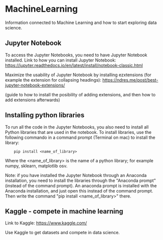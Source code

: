 # MachineLearning

Information connected to Machine Learning and how to start exploring data science.

## Jupyter Notebook

To access the Jupyter Notebooks, you need to have Jupyter Notebook installed. Link to how you can install Jupyter Notebook:
https://jupyter.readthedocs.io/en/latest/install/notebook-classic.html


Maximize the usability of Jupyter Notebook by installing ezxtensions (for example the extension for collapsing headings): 
https://ndres.me/post/best-jupyter-notebook-extensions/

(guide to how to install the posibility of adding extensions, and then how to add extensions afterwards)

## Installing python libraries

To run all the code in the Jupyter Notebooks, you also need to install all Python libraries that are used in the notebook. To install libraries, use the following commando in a command prompt (Terminal on mac) to install the library:

        pip install <name_of_library> 

Where the <name_of_library> is the name of a python library; for example numpy, sklearn, matplotlib osv.

Note: if you have installed the Jupyter Notebook through an Anaconda installation, you need to install the libraries through the "Anaconda prompt" (instead of the command prompt). An anaconda prompt is installed with the Anaconda installation, and just open this instead of the command prompt. Then write the command "pip install <name_of_library>" there.

## Kaggle - compete in machine learning

Link to Kaggle: https://www.kaggle.com/

Use Kaggle to get datasets and compete in data science.

